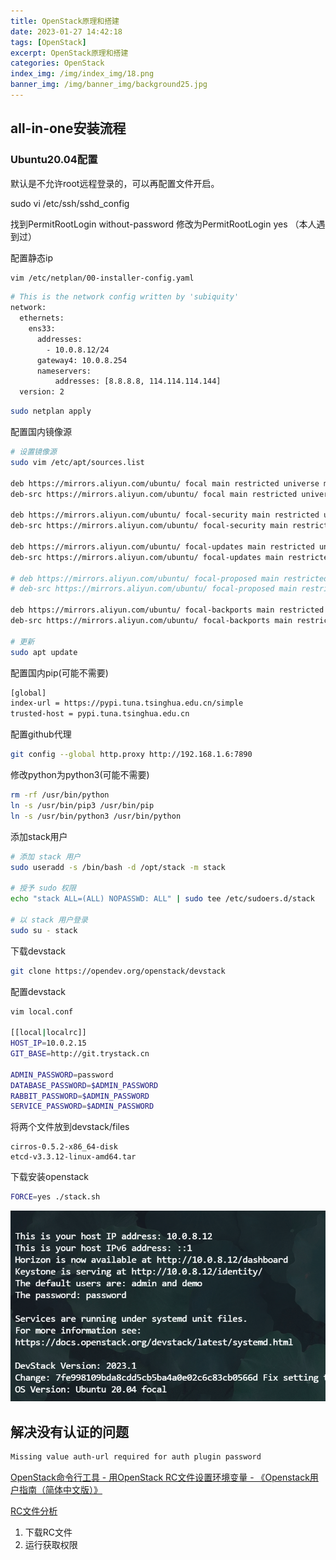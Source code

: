 ```yaml
---
title: OpenStack原理和搭建
date: 2023-01-27 14:42:18
tags: [OpenStack]
excerpt: OpenStack原理和搭建
categories: OpenStack
index_img: /img/index_img/18.png
banner_img: /img/banner_img/background25.jpg
---
```


## all-in-one安装流程
### Ubuntu20.04配置

默认是不允许root远程登录的，可以再配置文件开启。

sudo vi /etc/ssh/sshd_config

找到PermitRootLogin without-password 修改为PermitRootLogin yes （本人遇到过）

配置静态ip

```bash
vim /etc/netplan/00-installer-config.yaml 
```

```bash 
# This is the network config written by 'subiquity'
network:
  ethernets:
    ens33:
      addresses:
        - 10.0.8.12/24
      gateway4: 10.0.8.254
      nameservers:
          addresses: [8.8.8.8, 114.114.114.144]
  version: 2
```

```bash
sudo netplan apply
```

配置国内镜像源
```bash
# 设置镜像源
sudo vim /etc/apt/sources.list

deb https://mirrors.aliyun.com/ubuntu/ focal main restricted universe multiverse
deb-src https://mirrors.aliyun.com/ubuntu/ focal main restricted universe multiverse

deb https://mirrors.aliyun.com/ubuntu/ focal-security main restricted universe multiverse
deb-src https://mirrors.aliyun.com/ubuntu/ focal-security main restricted universe multiverse

deb https://mirrors.aliyun.com/ubuntu/ focal-updates main restricted universe multiverse
deb-src https://mirrors.aliyun.com/ubuntu/ focal-updates main restricted universe multiverse

# deb https://mirrors.aliyun.com/ubuntu/ focal-proposed main restricted universe multiverse
# deb-src https://mirrors.aliyun.com/ubuntu/ focal-proposed main restricted universe multiverse

deb https://mirrors.aliyun.com/ubuntu/ focal-backports main restricted universe multiverse
deb-src https://mirrors.aliyun.com/ubuntu/ focal-backports main restricted universe multiverse

# 更新
sudo apt update
```

配置国内pip(可能不需要)
```bash
[global]
index-url = https://pypi.tuna.tsinghua.edu.cn/simple
trusted-host = pypi.tuna.tsinghua.edu.cn
```

配置github代理

```bash
git config --global http.proxy http://192.168.1.6:7890
```

修改python为python3(可能不需要)
```bash
rm -rf /usr/bin/python 
ln -s /usr/bin/pip3 /usr/bin/pip
ln -s /usr/bin/python3 /usr/bin/python
```

添加stack用户
```bash
# 添加 stack 用户
sudo useradd -s /bin/bash -d /opt/stack -m stack

# 授予 sudo 权限
echo "stack ALL=(ALL) NOPASSWD: ALL" | sudo tee /etc/sudoers.d/stack

# 以 stack 用户登录
sudo su - stack
```



下载devstack
```bash
git clone https://opendev.org/openstack/devstack
```
配置devstack
```bash
vim local.conf

[[local|localrc]]
HOST_IP=10.0.2.15
GIT_BASE=http://git.trystack.cn

ADMIN_PASSWORD=password
DATABASE_PASSWORD=$ADMIN_PASSWORD
RABBIT_PASSWORD=$ADMIN_PASSWORD
SERVICE_PASSWORD=$ADMIN_PASSWORD
```
将两个文件放到devstack/files
```
cirros-0.5.2-x86_64-disk
etcd-v3.3.12-linux-amd64.tar
```

下载安装openstack
```bash
FORCE=yes ./stack.sh
```

![](https://raw.githubusercontent.com/univwang/img/master/20230201011935.png)


## 解决没有认证的问题
```bash
Missing value auth-url required for auth plugin password
```
[OpenStack命令行工具 - 用OpenStack RC文件设置环境变量 - 《Openstack用户指南（简体中文版）》](https://www.bookstack.cn/read/openstack-end-user-guide-simplified-chinese/openstack_command_line_clients-cli_set_environment_variables_using_openstack_rc.md)

[RC文件分析](https://blog.csdn.net/u013469753/article/details/106623962)

1. 下载RC文件
2. 运行获取权限